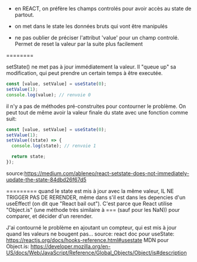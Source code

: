 - en REACT, on préfère les champs controlés pour avoir accès au state de partout.

- on met dans le state les données bruts qui vont être manipulés

- ne pas oublier de préciser l'attribut 'value' pour un champ controlé. Permet de reset la valeur par la suite plus facilement

========

setState() ne met pas à jour immédiatement la valeur. Il "queue up" sa modification, qui peut prendre un certain temps à être executée.

```javascript
const [value, setValue] = useState(0);
setValue(1);
console.log(value); // renvoie 0
```

il n'y a pas de méthodes pré-construites pour contourner le problème. On peut tout de même avoir la valeur finale du state avec une fonction comme suit:

```javascript
const [value, setValue] = useState(0);
setValue(1);
setValue((state) => {
  console.log(state); // renvoie 1

  return state;
});
```

source:https://medium.com/ableneo/react-setstate-does-not-immediately-update-the-state-84dbd26f67d5

=========
quand le state est mis à jour avec la même valeur, IL NE TRIGGER PAS DE RERENDER, même dans s'il est dans les depencies d'un useEffect!
(on dit que "React bail out"). C'est parce que React utilise "Object.is" (une méthode très similaire à === (sauf pour les NaN)) pour comparer, et décider d'un rerender.

J'ai contourné le problème en ajoutant un compteur, qui est mis à jour quand les valeurs ne bougent pas...
source: react doc pour useState: https://reactjs.org/docs/hooks-reference.html#usestate
MDN pour Object.is: https://developer.mozilla.org/en-US/docs/Web/JavaScript/Reference/Global_Objects/Object/is#description
